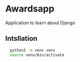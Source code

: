 # Awardsapp

Application to learn about Django

## Intsllation

```bash
  python3 -m venv venv
  source venv/bin/activate
```